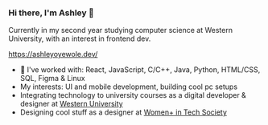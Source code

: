### Hi there, I'm Ashley 👋
Currently in my second year studying computer science at Western University, with an interest in frontend dev.

https://ashleyoyewole.dev/

- 💬 I've worked with: React, JavaScript, C/C++, Java, Python, HTML/CSS, SQL, Figma & Linux
- My interests: UI and mobile development, building cool pc setups
- Integrating technology to university courses as a digital developer & designer at [Western University](https://itrc.uwo.ca/)
- Designing cool stuff as a designer at [Women+ in Tech Society](https://www.instagram.com/wits.uwo/)
